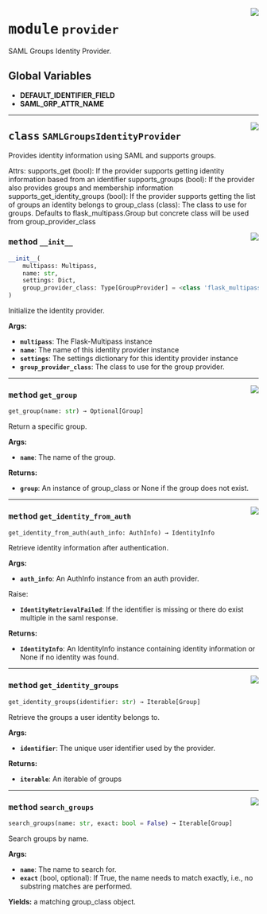 <!-- markdownlint-disable -->

<a href="../flask_multipass_saml_groups/provider.py#L0"><img align="right" style="float:right;" src="https://img.shields.io/badge/-source-cccccc?style=flat-square"></a>

# <kbd>module</kbd> `provider`
SAML Groups Identity Provider. 

**Global Variables**
---------------
- **DEFAULT_IDENTIFIER_FIELD**
- **SAML_GRP_ATTR_NAME**


---

<a href="../flask_multipass_saml_groups/provider.py#L25"><img align="right" style="float:right;" src="https://img.shields.io/badge/-source-cccccc?style=flat-square"></a>

## <kbd>class</kbd> `SAMLGroupsIdentityProvider`
Provides identity information using SAML and supports groups. 

Attrs:  supports_get (bool): If the provider supports getting identity information  based from an identifier  supports_groups (bool): If the provider also provides groups and membership information  supports_get_identity_groups (bool): If the provider supports getting the list of groups an  identity belongs to  group_class (class): The class to use for groups. Defaults to flask_multipass.Group but  concrete class will be used from group_provider_class 

<a href="../flask_multipass_saml_groups/provider.py#L44"><img align="right" style="float:right;" src="https://img.shields.io/badge/-source-cccccc?style=flat-square"></a>

### <kbd>method</kbd> `__init__`

```python
__init__(
    multipass: Multipass,
    name: str,
    settings: Dict,
    group_provider_class: Type[GroupProvider] = <class 'flask_multipass_saml_groups.group_provider.sql.SQLGroupProvider'>
)
```

Initialize the identity provider. 



**Args:**
 
 - <b>`multipass`</b>:  The Flask-Multipass instance 
 - <b>`name`</b>:  The name of this identity provider instance 
 - <b>`settings`</b>:  The settings dictionary for this identity  provider instance 
 - <b>`group_provider_class`</b>:  The class to use for the group provider. 




---

<a href="../flask_multipass_saml_groups/provider.py#L111"><img align="right" style="float:right;" src="https://img.shields.io/badge/-source-cccccc?style=flat-square"></a>

### <kbd>method</kbd> `get_group`

```python
get_group(name: str) → Optional[Group]
```

Return a specific group. 



**Args:**
 
 - <b>`name`</b>:  The name of the group. 



**Returns:**
 
 - <b>`group`</b>:  An instance of group_class or None if the group does not exist. 

---

<a href="../flask_multipass_saml_groups/provider.py#L65"><img align="right" style="float:right;" src="https://img.shields.io/badge/-source-cccccc?style=flat-square"></a>

### <kbd>method</kbd> `get_identity_from_auth`

```python
get_identity_from_auth(auth_info: AuthInfo) → IdentityInfo
```

Retrieve identity information after authentication. 



**Args:**
 
 - <b>`auth_info`</b>:  An AuthInfo instance from an auth provider. 

Raise: 
 - <b>`IdentityRetrievalFailed`</b>:  If the identifier is missing or there do exist multiple  in the saml response. 



**Returns:**
 
 - <b>`IdentityInfo`</b>:  An IdentityInfo instance containing identity information  or None if no identity was found. 

---

<a href="../flask_multipass_saml_groups/provider.py#L139"><img align="right" style="float:right;" src="https://img.shields.io/badge/-source-cccccc?style=flat-square"></a>

### <kbd>method</kbd> `get_identity_groups`

```python
get_identity_groups(identifier: str) → Iterable[Group]
```

Retrieve the groups a user identity belongs to. 



**Args:**
 
 - <b>`identifier`</b>:  The unique user identifier used by the  provider. 



**Returns:**
 
 - <b>`iterable`</b>:  An iterable of groups 

---

<a href="../flask_multipass_saml_groups/provider.py#L122"><img align="right" style="float:right;" src="https://img.shields.io/badge/-source-cccccc?style=flat-square"></a>

### <kbd>method</kbd> `search_groups`

```python
search_groups(name: str, exact: bool = False) → Iterable[Group]
```

Search groups by name. 



**Args:**
 
 - <b>`name`</b>:  The name to search for. 
 - <b>`exact`</b> (bool, optional):  If True, the name needs to match exactly,  i.e., no substring matches are performed. 



**Yields:**
 a matching group_class object. 


